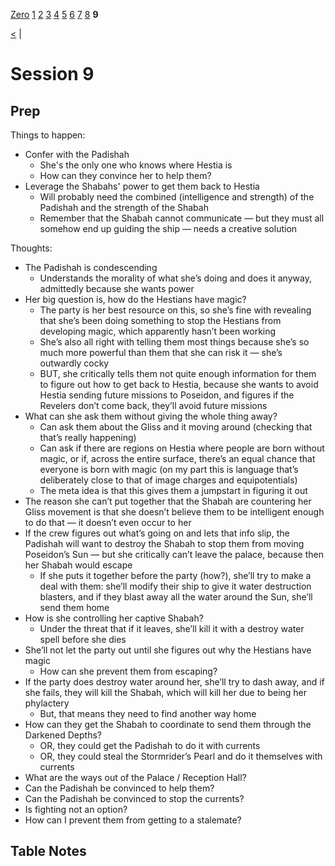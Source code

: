 [Zero](./Session0.md) [1](./Session1.md) [2](./Session2.md) [3](./Session3.md) [4](./Session4.md) [5](./Session5.md) [6](./Session6.md) [7](./Session7.md) [8](./Session8.md) **9**

[<](./Session8.md) |

# Session 9

## Prep

Things to happen:

- Confer with the Padishah
  - She's the only one who knows where Hestia is
  - How can they convince her to help them?
- Leverage the Shabahs' power to get them back to Hestia
  - Will probably need the combined (intelligence and strength) of the Padishah and the strength of the Shabah
  - Remember that the Shabah cannot communicate — but they must all somehow end up guiding the ship — needs a creative solution

Thoughts:

- The Padishah is condescending
  - Understands the morality of what she’s doing and does it anyway, admittedly because she wants power
- Her big question is, how do the Hestians have magic?
  - The party is her best resource on this, so she’s fine with revealing that she’s been doing something to stop the Hestians from developing magic, which apparently hasn’t been working
  - She’s also all right with telling them most things because she’s so much more powerful than them that she can risk it — she’s outwardly cocky
  - BUT, she critically tells them not quite enough information for them to figure out how to get back to Hestia, because she wants to avoid Hestia sending future missions to Poseidon, and figures if the Revelers don’t come back, they’ll avoid future missions
- What can she ask them without giving the whole thing away?
  - Can ask them about the Gliss and it moving around (checking that that’s really happening)
  - Can ask if there are regions on Hestia where people are born without magic, or if, across the entire surface, there’s an equal chance that everyone is born with magic (on my part this is language that’s deliberately close to that of image charges and equipotentials)
  - The meta idea is that this gives them a jumpstart in figuring it out
- The reason she can’t put together that the Shabah are countering her Gliss movement is that she doesn’t believe them to be intelligent enough to do that — it doesn’t even occur to her
- If the crew figures out what’s going on and lets that info slip, the Padishah will want to destroy the Shabah to stop them from moving Poseidon’s Sun — but she critically can’t leave the palace, because then her Shabah would escape
  - If she puts it together before the party (how?), she’ll try to make a deal with them: she’ll modify their ship to give it water destruction blasters, and if they blast away all the water around the Sun, she’ll send them home
- How is she controlling her captive Shabah?
  - Under the threat that if it leaves, she’ll kill it with a destroy water spell before she dies
- She’ll not let the party out until she figures out why the Hestians have magic
  - How can she prevent them from escaping?
- If the party does destroy water around her, she’ll try to dash away, and if she fails, they will kill the Shabah, which will kill her due to being her phylactery
  - But, that means they need to find another way home
- How can they get the Shabah to coordinate to send them through the Darkened Depths?
  - OR, they could get the Padishah to do it with currents
  - OR, they could steal the Stormrider’s Pearl and do it themselves with currents
- What are the ways out of the Palace / Reception Hall?
- Can the Padishah be convinced to help them?
- Can the Padishah be convinced to stop the currents?
- Is fighting not an option?
- How can I prevent them from getting to a stalemate?

## Table Notes
